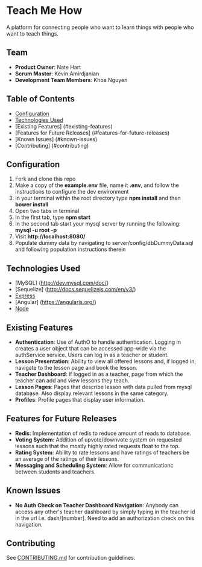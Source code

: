 # Teach Me How

A platform for connecting people who want to learn things with people who want to teach things.

## Team

  - __Product Owner__: Nate Hart
  - __Scrum Master__: Kevin Amirdjanian
  - __Development Team Members__: Khoa Nguyen

## Table of Contents

* [Configuration](#configuration)
* [Technologies Used](#technologies-used)
* [Existing Features] (#existing-features)
* [Features for Future Releases] (#features-for-future-releases)
* [Known Issues] (#known-issues)
* [Contributing] (#contributing)

## Configuration

1. Fork and clone this repo
2. Make a copy of the **example.env** file, name it **.env**, and follow the instructions to configure the dev environment
3. In your terminal within the root directory type **npm install** and then **bower install**
4. Open two tabs in terminal
5. In the first tab, type **npm start**
6. In the second tab start your mysql server by running the following: **mysql -u root -p**
7. Visit **http://localhost:8080/**
8. Populate dummy data by navigating to server/config/dbDummyData.sql and following population instructions therein

## Technologies Used 

* [MySQL] (http://dev.mysql.com/doc/)
* [Sequelize] (http://docs.sequelizejs.com/en/v3/)
* [Express](http://expressjs.com/)
* [Angular] (https://angularjs.org/)
* [Node](https://nodejs.org/en/)

## Existing Features

* **Authentication**: Use of AuthO to handle authentication. Logging in creates a user object that can be accessed app-wide via the authService service. Users can log in as a teacher or student. 
* **Lesson Presentation**: Ability to view all offered lessons and, if logged in, navigate to the lesson page and book the lesson. 
* **Teacher Dashboard**: If logged in as a teacher, page from which the teacher can add and view lessons they teach. 
* **Lesson Pages**: Pages that describe lesson with data pulled from mysql database. Also display relevant lessons in the same category.
* **Profiles**: Profile pages that display user information. 

## Features for Future Releases

* **Redis**: Implementation of redis to reduce amount of reads to database.
* **Voting System**: Addition of upvote/downvote system on requested lessons such that the mostly highly rated requests float to the top.
* **Rating System**: Ability to rate lessons and have ratings of teachers be an average of the ratings of their lessons.
* **Messaging and Scheduling System**: Allow for communicationc between students and teachers.

## Known Issues

* **No Auth Check on Teacher Dashboard Navigation**: Anybody can access any other's teacher dashboard by simply typing in the teacher id in the url i.e. dash/[number]. Need to add an authorization check on this navigation.

## Contributing

See [CONTRIBUTING.md](CONTRIBUTING.md) for contribution guidelines.
